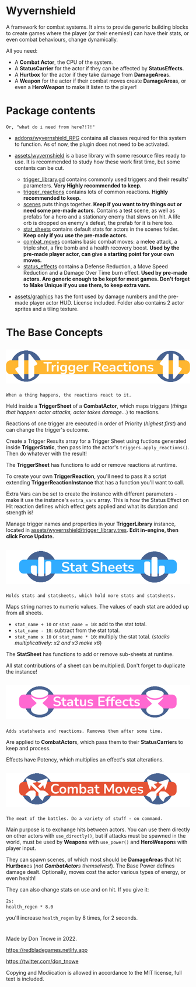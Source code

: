 # Wyvernshield

A framework for combat systems. It aims to provide generic building blocks to create games where the player (or their enemies!) can have their stats, or even combat behaviours, change dynamically.

All you need:

- A **Combat Actor**, the CPU of the system.
- A **StatusCarrier** for the actor if they can be affected by **StatusEffects**.
- A **Hurtbox** for the actor if they take damage from **DamageArea**s.
- A **Weapon** for the actor if their combat moves create **DamageArea**s, or even a **HeroWeapon** to make it listen to the player!

# Package contents

    Or, "what do i need from here?!?!"

- [addons/wyvernshield_RPG](./addons/wyvernshield_RPG/) contains all classes required for this system to function. As of now, the plugin does not need to be activated.

- [assets/wyvernshield](./assets/wyvernshield/) is a base library with some resource files ready to use. It is recommended to study how these work first time, but some contents can be cut.
    - [trigger_library.gd](./assets/wyvernshield/trigger_library.gd) contains commonly used triggers and their results' parameters. **Very Highly recommended to keep.**
    - [trigger_reactions](./assets/wyvernshield/trigger_reactions/) contains lots of common reactions. **Highly recommended to keep.**
    - [scenes](./assets/wyvernshield/scenes/) puts things together. **Keep if you want to try things out or need some pre-made actors**. Contains a test scene, as well as prefabs for a hero and a stationary enemy that slows on hit. A life orb is dropped on enemy's defeat, the prefab for it is here too.
    - [stat_sheets](./assets/wyvernshield/stat_sheets/) contains default stats for actors in the scenes folder. **Keep only if you use the pre-made actors.**
    - [combat_moves](./assets/wyvernshield/combat_moves/) contains basic combat moves: a melee attack, a triple shot, a fire bomb and a health recovery boost. **Used by the pre-made player actor, can give a starting point for your own moves.**
    - [status_effects](./assets/wyvernshield/status_effects/) contains a Defense Reduction, a Move Speed Reduction and a Damage Over Time burn effect. **Used by pre-made actors. Are generic enough to be kept for most games. Don't forget to Make Unique if you use them, to keep extra vars.**

- [assets/graphics](./assets/graphics/) has the font used by damage numbers and the pre-made player actor HUD. License included. Folder also contains 2 actor sprites and a tiling texture.

# The Base Concepts

## ![Trigger Reactions](README/title_trigger.png)

    When a thing happens, the reactions react to it.

Held inside a **TriggerSheet** of a **CombatActor**, which maps triggers (*things that happen: actor attacks, actor takes damage...*) to reactions.

Reactions of one trigger are executed in order of Priority (*highest first*) and can change the trigger's outcome.

Create a Trigger Results array for a Trigger Sheet using fuctions generated inside **TriggerStatic**, then pass into the actor's `triggers.apply_reactions()`. Then do whatever with the result!

The **TriggerSheet** has functions to add or remove reactions at runtime.

To create your own **TriggerReaction**, you'll need to pass it a script extending **TriggerReactionInstance** that has a function you'll want to call.

Extra Vars can be set to create the instance with different parameters - make it use the instance's `extra_vars` array. This is how the Status Effect on Hit reaction defines which effect gets applied and what its duration and strength is!

Manage trigger names and properties in your **TriggerLibrary** instance, located in [assets/wyvernshield/trigger_library.tres](assets/wyvernshield/trigger_library.tres). **Edit in-engine, then click Force Update.**

## ![Stat Sheets](README/title_stat.png)

    Holds stats and statsheets, which hold more stats and statsheets.

Maps string names to numeric values. The values of each stat are added up from all sheets.

- `stat_name + 10` or `stat_name = 10`: add to the stat total.
- `stat_name - 10`: subtract from the stat total.
- `stat_name x 10` or `stat_name * 10`: multiply the stat total. (*stacks multiplicatively: x2 and x3 make x6*)

The **StatSheet** has functions to add or remove sub-sheets at runtime.

All stat contributions of a sheet can be multiplied. Don't forget to duplicate the instance!

## ![Status Effects](README/title_status.png)

    Adds statsheets and reactions. Removes them after some time.

Are applied to **CombatActor**s, which pass them to their **StatusCarrier**s to keep and process.

Effects have Potency, which multiplies an effect's stat alterations.

## ![Combat Moves](README/title_moves.png)

    The meat of the battles. Do a variety of stuff - on command.

Main purpose is to exchange hits between actors. You can use them directly on other actors with `use_directly()`, but if attacks must be spawned in the world, must be used by **Weapon**s with `use_power()` and **HeroWeapon**s with player input.

They can spawn scenes, of which most should be **DamageArea**s that hit **Hurtbox**es (*not **CombatActor**s themselves!*). The Base Power defines damage dealt. Optionally, moves cost the actor various types of energy, or even health!

They can also change stats on use and on hit. If you give it:

    2s:
    health_regen * 8.0

you'll increase `health_regen` by 8 times, for 2 seconds.

#

Made by Don Tnowe in 2022.

https://redbladegames.netlify.app

https://twitter.com/don_tnowe

Copying and Modiication is allowed in accordance to the MIT license, full text is included.
